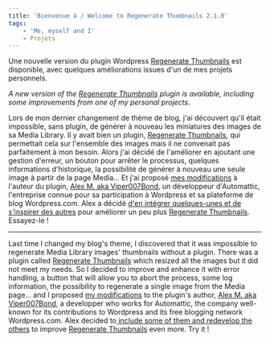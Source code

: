 ```yaml
---
title: 'Bienvenue à / Welcome to Regenerate Thumbnails 2.1.0'
tags:
    - 'Me, myself and I'
    - Projets
---
```


Une nouvelle version du plugin Wordpress
[Regenerate Thumbnails](https://wordpress.org/plugins/regenerate-thumbnails/)
est disponible, avec quelques améliorations issues d'un de mes projets
personnels.

_A new version of the
[Regenerate Thumbnails](https://wordpress.org/plugins/regenerate-thumbnails/)
plugin is available, including some improvements from one of my personal
projects._

<!-- more -->

Lors de mon dernier changement de thème de blog, j'ai découvert qu'il était
impossible, sans plugin, de générer à nouveau les miniatures des images de sa
Media Library. Il y avait bien un plugin,
[Regenerate Thumbnails](https://wordpress.org/plugins/regenerate-thumbnails/),
qui permettait cela sur l'ensemble des images mais il ne convenait pas
parfaitement à mon besoin. Alors j'ai décidé de l'améliorer en ajoutant une
gestion d'erreur, un bouton pour arrêter le processus, quelques informations
d'historique, la possibilité de générer à nouveau une seule image à partir de la
page Media… Et j'ai proposé
[mes modifications](https://github.com/borisschapira/RegenThumbs-Stamina 'Dépôt Github de RegenThumbs Stamina, un fork temporaire du plugin Regenerate Thumbnails destiné à développer de nouvelles fonctionnalités')
à l'auteur du plugin, [Alex M. aka Viper007Bond](http://www.viper007bond.com),
un développeur d'Automattic, l'entreprise connue pour sa participation à
Wordpress et sa plateforme de blog Wordpress.com. Alex a décidé
[d'en intégrer quelques-unes et de s'inspirer des autres](https://plugins.trac.wordpress.org/changeset/314024 'Changeset de Regenerate Thumbnails 2.1.0')
pour améliorer un peu plus
[Regenerate Thumbnails](https://wordpress.org/plugins/regenerate-thumbnails/).
Essayez-le !

---

Last time I changed my blog's theme, I discovered that it was impossible to
regenerate Media Library images' thumbnails without a plugin. There was a plugin
called
[Regenerate Thumbnails](https://wordpress.org/plugins/regenerate-thumbnails/)
which resized all the images but it did not meet my needs. So I decided to
improve and enhance it with error handling, a button that will allow you to
abort the process, some log information, the possibility to regenerate a single
image from the Media page… and I proposed
[my modifications](https://github.com/borisschapira/RegenThumbs-Stamina 'Github Repository of RegenThumbs Stamina, a temporary fork of the plugin Regenerate Thumbnails in order to develop new features')
to the plugin's author, [Alex M. aka Viper007Bond](http://www.viper007bond.com),
a developper who works for Automattic, the company well-known for its
contributions to Wordpress and its free blogging network Wordpress.com. Alex
decided
to[ include some of them and redevelop the others](https://plugins.trac.wordpress.org/changeset/314024 'Regenerate Thumbnails 2.1.0 Changeset')
to improve
[Regenerate Thumbnails](https://wordpress.org/plugins/regenerate-thumbnails/)
even more. Try it !
